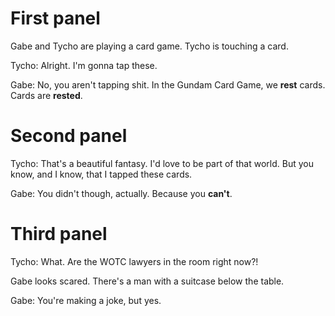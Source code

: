 # First panel

Gabe and Tycho are playing a card game. Tycho is touching a card.

Tycho: Alright. I'm gonna tap these.

Gabe: No, you aren't tapping shit. In the Gundam Card Game, we **rest** cards. Cards are **rested**.

# Second panel

Tycho: That's a beautiful fantasy. I'd love to be part of that world. But you know, and I know, that I tapped these cards.

Gabe: You didn't though, actually. Because you **can't**.

# Third panel

Tycho: What. Are the WOTC lawyers in the room right now?!

Gabe looks scared. There's a man with a suitcase below the table.

Gabe: You're making a joke, but yes.
